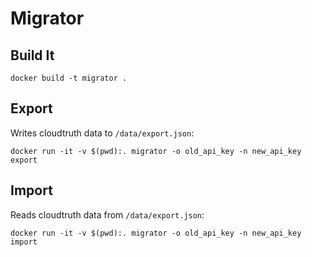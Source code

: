 # Migrator

## Build It
`docker build -t migrator .`

## Export

Writes cloudtruth data to `/data/export.json`:

`docker run -it -v $(pwd):. migrator -o old_api_key -n new_api_key export`

## Import

Reads cloudtruth data from `/data/export.json`:

`docker run -it -v $(pwd):. migrator -o old_api_key -n new_api_key import`


